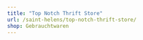 ```yaml
---
title: "Top Notch Thrift Store"
url: /saint-helens/top-notch-thrift-store/
shop: Gebrauchtwaren
---
```

